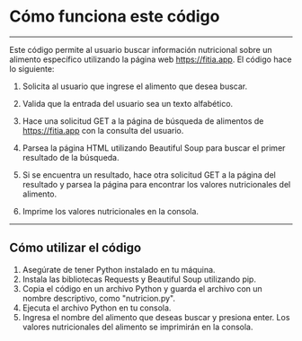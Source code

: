# Cómo funciona este código
---

Este código permite al usuario buscar información nutricional sobre un alimento específico utilizando la página web https://fitia.app. El código hace lo siguiente:

1. Solicita al usuario que ingrese el alimento que desea buscar.

2. Valida que la entrada del usuario sea un texto alfabético.

3. Hace una solicitud GET a la página de búsqueda de alimentos de https://fitia.app con la consulta del usuario.

4. Parsea la página HTML utilizando Beautiful Soup para buscar el primer resultado de la búsqueda.

5. Si se encuentra un resultado, hace otra solicitud GET a la página del resultado y parsea la página para encontrar los valores nutricionales del alimento.

6. Imprime los valores nutricionales en la consola.

---

## Cómo utilizar el código

1. Asegúrate de tener Python instalado en tu máquina.
2. Instala las bibliotecas Requests y Beautiful Soup utilizando pip.
3. Copia el código en un archivo Python y guarda el archivo con un nombre descriptivo, como "nutricion.py".
4. Ejecuta el archivo Python en tu consola.
5. Ingresa el nombre del alimento que deseas buscar y presiona enter.
Los valores nutricionales del alimento se imprimirán en la consola.